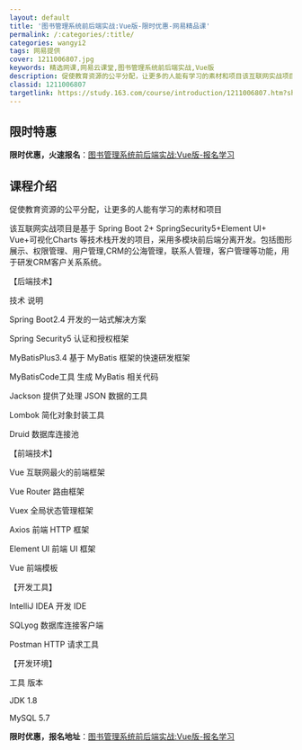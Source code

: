 ```yaml
---
layout: default
title: '图书管理系统前后端实战:Vue版-限时优惠-网易精品课'
permalink: /:categories/:title/
categories: wangyi2
tags: 网易提供
cover: 1211006807.jpg
keywords: 精选网课,网易云课堂,图书管理系统前后端实战,Vue版
description: 促使教育资源的公平分配，让更多的人能有学习的素材和项目该互联网实战项目是基于SpringBoot2+SpringSecu
classid: 1211006807
targetlink: https://study.163.com/course/introduction/1211006807.htm?share=1&shareId=1025206652&utm_campaign=share&utm_medium=iphoneShare&utm_source=&utm_u=1025206652
---
```


## 限时特惠

**限时优惠，火速报名**：[图书管理系统前后端实战:Vue版-报名学习](https://study.163.com/course/introduction/1211006807.htm?share=1&shareId=1025206652&utm_campaign=share&utm_medium=iphoneShare&utm_source=&utm_u=1025206652)

## 课程介绍

促使教育资源的公平分配，让更多的人能有学习的素材和项目

该互联网实战项目是基于 Spring Boot 2+ SpringSecurity5+Element UI+ Vue+可视化Charts 等技术栈开发的项目，采用多模块前后端分离开发。包括图形展示、权限管理、用户管理,CRM的公海管理，联系人管理，客户管理等功能，用于研发CRM客户关系系统。



【后端技术】

技术	说明

Spring Boot2.4	 开发的一站式解决方案

Spring Security5 	认证和授权框架

MyBatisPlus3.4	基于 MyBatis 框架的快速研发框架

MyBatisCode工具	生成 MyBatis 相关代码

Jackson	提供了处理 JSON 数据的工具

Lombok	简化对象封装工具 

Druid   数据库连接池 

【前端技术】

Vue	       互联网最火的前端框架

Vue Router	路由框架

Vuex	全局状态管理框架

Axios	前端 HTTP 框架

Element UI	前端 UI 框架

Vue	前端模板





【开发工具】

IntelliJ IDEA	开发 IDE

SQLyog	数据库连接客户端

Postman	HTTP 请求工具



【开发环境】

工具	版本

JDK	1.8

MySQL	5.7

**限时优惠，报名地址**：[图书管理系统前后端实战:Vue版-报名学习](https://study.163.com/course/introduction/1211006807.htm?share=1&shareId=1025206652&utm_campaign=share&utm_medium=iphoneShare&utm_source=&utm_u=1025206652)

